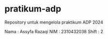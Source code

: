 # pratikum-adp
Repository untuk mengelola praktikum ADP 2024

Nama : Assyfa Razaqi
NIM : 2310432038
Shift : 2
